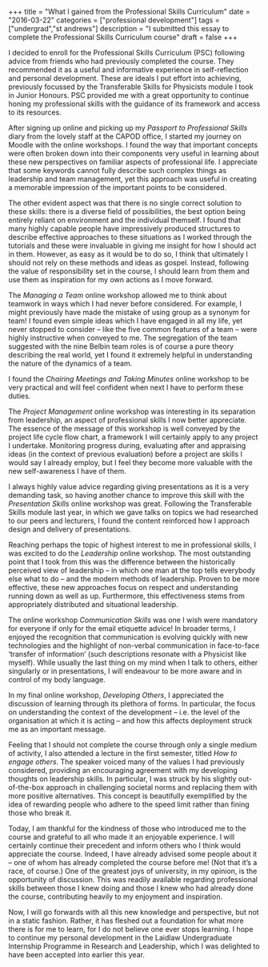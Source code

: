 +++
title = "What I gained from the Professional Skills Curriculum"
date = "2016-03-22"
categories = ["professional development"]
tags = ["undergrad","st andrews"]
description = "I submitted this essay to complete the Professional Skills Curriculum course"
draft = false
+++

I decided to enroll for the Professional Skills Curriculum (PSC) following advice
from friends who had previously completed the course. They recommended it
as a useful and informative experience in self-reflection and personal development.
These are ideals I put effort into achieving, previously focussed by the
Transferable Skills for Physicists module I took in Junior Honours. PSC provided
me with a great opportunity to continue honing my professional skills
with the guidance of its framework and access to its resources.

After signing up online and picking up my *Passport to Professional Skills*
diary from the lovely staff at the CAPOD office, I started my journey on Moodle
with the online workshops. I found the way that important concepts were often
broken down into their components very useful in learning about these new
perspectives on familiar aspects of professional life. I appreciate that some
keywords cannot fully describe such complex things as leadership and team
management, yet this approach was useful in creating a memorable impression
of the important points to be considered.

The other evident aspect was that there is no single correct solution to these
skills: there is a diverse field of possibilities, the best option being entirely reliant
on environment and the individual themself. I found that many highly capable
people have impressively produced structures to describe effective approaches
to these situations as I worked through the tutorials and these were invaluable
in giving me insight for how I should act in them. However, as easy as it would
be to do so, I think that ultimately I should not rely on these methods and
ideas as gospel. Instead, following the value of responsibility set in the course,
I should learn from them and use them as inspiration for my own actions as I
move forward.

The *Managing a Team* online workshop allowed me to think about teamwork
in ways which I had never before considered. For example, I might previously
have made the mistake of using group as a synonym for team! I found even
simple ideas which I have engaged in all my life, yet never stopped to consider –
like the five common features of a team – were highly instructive when conveyed
to me. The segregation of the team suggested with the nine Belbin team roles
is of course a pure theory describing the real world, yet I found it extremely
helpful in understanding the nature of the dynamics of a team.

I found the *Chairing Meetings and Taking Minutes* online workshop to be
very practical and will feel confident when next I have to perform these duties.

The *Project Management* online workshop was interesting in its separation
from leadership, an aspect of professional skills I now better appreciate. The
essence of the message of this workshop is well conveyed by the project life
cycle flow chart, a framework I will certainly apply to any project I undertake.
Monitoring progress during, evaluating after and appraising ideas (in the context
of previous evaluation) before a project are skills I would say I already employ,
but I feel they become more valuable with the new self-awareness I have of them.

I always highly value advice regarding giving presentations as it is a very
demanding task, so having another chance to improve this skill with the *Presentation
Skills* online workshop was great. Following the Transferable Skills
module last year, in which we gave talks on topics we had researched to our
peers and lecturers, I found the content reinforced how I approach design and
delivery of presentations.

Reaching perhaps the topic of highest interest to me in professional skills, I
was excited to do the *Leadership* online workshop. The most outstanding point
that I took from this was the difference between the historically perceived view
of leadership – in which one man at the top tells everybody else what to do
– and the modern methods of leadership. Proven to be more effective, these
new approaches focus on respect and understanding running down as well as
up. Furthermore, this effectiveness stems from appropriately distributed and
situational leadership.

The online workshop *Communication Skills* was one I wish were mandatory
for everyone if only for the email etiquette advice! In broader terms, I
enjoyed the recognition that communication is evolving quickly with new technologies
and the highlight of non-verbal communication in face-to-face ‘transfer
of information’ (such descriptions resonate with a Physicist like myself). While
usually the last thing on my mind when I talk to others, either singularly or
in presentations, I will endeavour to be more aware and in control of my body
language.

In my final online workshop, *Developing Others*, I appreciated the discussion
of learning through its plethora of forms. In particular, the focus on understanding
the context of the development – i.e. the level of the organisation at which it
is acting – and how this affects deployment struck me as an important message.

Feeling that I should not complete the course through only a single medium
of activity, I also attended a lecture in the first semester, titled *How to engage
others*. The speaker voiced many of the values I had previously considered,
providing an encouraging agreement with my developing thoughts on leadership
skills. In particular, I was struck by his slightly out-of-the-box approach in
challenging societal norms and replacing them with more positive alternatives.
This concept is beautifully exemplified by the idea of rewarding people who
adhere to the speed limit rather than fining those who break it.

Today, I am thankful for the kindness of those who introduced me to the
course and grateful to all who made it an enjoyable experience. I will certainly
continue their precedent and inform others who I think would appreciate the
course. Indeed, I have already advised some people about it – one of whom has
already completed the course before me! (Not that it’s a race, of course.) One of
the greatest joys of university, in my opinion, is the opportunity of discussion.
This was readily available regarding professional skills between those I knew
doing and those I knew who had already done the course, contributing heavily
to my enjoyment and inspiration.

Now, I will go forwards with all this new knowledge and perspective, but
not in a static fashion. Rather, it has fleshed out a foundation for what more
there is for me to learn, for I do not believe one ever stops learning. I hope
to continue my personal development in the Laidlaw Undergraduate Internship
Programme in Research and Leadership, which I was delighted to have been
accepted into earlier this year.
